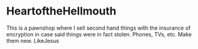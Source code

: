 # HeartoftheHellmouth
This is a pawnshop where I sell second hand things with the insurance of encryption in case said things were in fact stolen. Phones, TVs, etc. Make them new. LikeJesus
